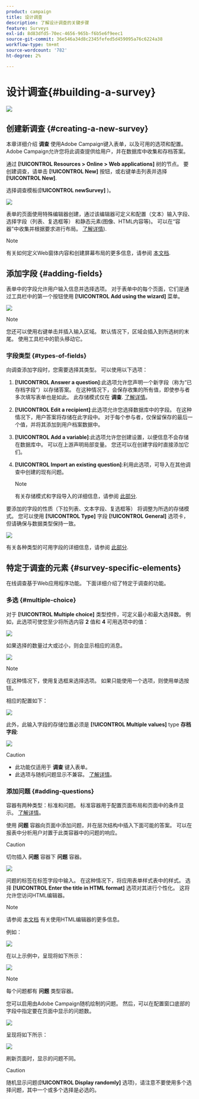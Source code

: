 ```yaml
---
product: campaign
title: 设计调查
description: 了解设计调查的关键步骤
feature: Surveys
exl-id: 8d83dfd5-70ec-4656-965b-f6b5e6f9eec1
source-git-commit: 36e546a34d8c2345fefed5d459095a76c6224a38
workflow-type: tm+mt
source-wordcount: '782'
ht-degree: 2%

---
```


# 设计调查{#building-a-survey}

![](../../assets/v7-only.svg)

## 创建新调查 {#creating-a-new-survey}

本章详细介绍 **调查** 使用Adobe Campaign键入表单，以及可用的选项和配置。 Adobe Campaign允许您将此调查提供给用户，并在数据库中收集和存档答案。

通过 **[!UICONTROL Resources > Online > Web applications]** 树的节点。 要创建调查，请单击 **[!UICONTROL New]** 按钮，或右键单击列表并选择 **[!UICONTROL New]**.

选择调查模板(**[!UICONTROL newSurvey]** )。

![](assets/s_ncs_admin_survey_select_template.png)

表单的页面使用特殊编辑器创建，通过该编辑器可定义和配置（文本）输入字段、选择字段（列表、复选框等） 和静态元素(图像、HTML内容等)。 可以在“容器”中收集并根据要求进行布局。 [了解详情](#adding-questions)).

>[!NOTE]
>
>有关如何定义Web窗体内容和创建屏幕布局的更多信息，请参阅 [本文档](../../web/using/about-web-forms.md).

## 添加字段 {#adding-fields}

表单中的字段允许用户输入信息并选择选项。 对于表单中的每个页面，它们是通过工具栏中的第一个按钮使用 **[!UICONTROL Add using the wizard]** 菜单。

![](assets/s_ncs_admin_survey_add_field_menu.png)

>[!NOTE]
>
>您还可以使用右键单击并插入输入区域。 默认情况下，区域会插入到所选树的末尾。 使用工具栏中的箭头移动它。

### 字段类型 {#types-of-fields}

向调查添加字段时，您需要选择其类型。 可以使用以下选项：

1. **[!UICONTROL Answer a question]**:此选项允许您声明一个新字段（称为“已存档字段”）以存储答案。 在这种情况下，会保存收集的所有值，即使参与者多次填写表单也是如此。 此存储模式仅在 **调查**. [了解详情](../../surveys/using/managing-answers.md#storing-collected-answers)。
1. **[!UICONTROL Edit a recipient]**:此选项允许您选择数据库中的字段。 在这种情况下，用户答案将存储在此字段中。 对于每个参与者，仅保留保存的最后一个值，并将其添加到用户档案数据中。
1. **[!UICONTROL Add a variable]**:此选项允许您创建设置，以便信息不会存储在数据库中。 可以在上游声明局部变量。 您还可以在创建字段时直接添加它们。
1. **[!UICONTROL Import an existing question]**:利用此选项，可导入在其他调查中创建的现有问题。

   >[!NOTE]
   >
   >有关存储模式和字段导入的详细信息，请参阅 [此部分](../../surveys/using/managing-answers.md#storing-collected-answers).

要添加的字段的性质（下拉列表、文本字段、复选框等） 将调整为所选的存储模式。 您可以使用 **[!UICONTROL Type]** 字段 **[!UICONTROL General]** 选项卡，但请确保与数据类型保持一致。

![](assets/s_ncs_admin_survey_change_type.png)

有关各种类型的可用字段的详细信息，请参阅 [此部分](../../web/using/about-web-forms.md).

## 特定于调查的元素 {#survey-specific-elements}

在线调查基于Web应用程序功能。 下面详细介绍了特定于调查的功能。

### 多选 {#multiple-choice}

对于 **[!UICONTROL Multiple choice]** 类型控件，可定义最小和最大选择数。 例如，此选项可使您至少将所选内容 **2** 值和 **4** 可用选项中的值：

![](assets/s_ncs_admin_survey_multichoice_ex1.png)

如果选择的数量过大或过小，则会显示相应的消息。

![](assets/s_ncs_admin_survey_multichoice_ex2.png)

>[!NOTE]
>
>在这种情况下，使用复选框来选择选项。 如果只能使用一个选项，则使用单选按钮。

相应的配置如下：

![](assets/s_ncs_admin_survey_multichoice_ex3.png)

此外，此输入字段的存储位置必须是 **[!UICONTROL Multiple values]** type **存档字段**:

![](assets/s_ncs_admin_survey_multiple_values_field.png)

>[!CAUTION]
>
>* 此功能仅适用于 **调查** 键入表单。
>* 此选项与随机问题显示不兼容。 [了解详情](#adding-questions)。


### 添加问题 {#adding-questions}

容器有两种类型：标准和问题。 标准容器用于配置页面布局和页面中的条件显示。 [了解详情](../../web/using/about-web-forms.md)。

使用 **问题** 容器向页面中添加问题，并在层次结构中插入下面可能的答案。 可以在报表中分析用户对置于此类容器中的问题的响应。

>[!CAUTION]
>
>切勿插入 **问题** 容器下 **问题** 容器。

![](assets/s_ncs_admin_question_label.png)

问题的标签在标签字段中输入。 在这种情况下，将应用表单样式表中的样式。 选择 **[!UICONTROL Enter the title in HTML format]** 选项对其进行个性化。 这将允许您访问HTML编辑器。

>[!NOTE]
>
>请参阅 [本文档](../../web/using/about-web-forms.md) 有关使用HTML编辑器的更多信息。

例如：

![](assets/s_ncs_admin_survey_containers_qu_arbo.png)

在以上示例中，呈现将如下所示：

![](assets/s_ncs_admin_survey_containers_qu_ex.png)

>[!NOTE]
>
>每个问题都有 **问题** 类型容器。

您可以启用由Adobe Campaign随机绘制的问题。 然后，可以在配置窗口底部的字段中指定要在页面中显示的问题数。

![](assets/s_ncs_admin_survey_containers_qu_display.png)

呈现将如下所示：

![](assets/s_ncs_admin_survey_containers_qu_display_rendering.png)

刷新页面时，显示的问题不同。

>[!CAUTION]
>
>随机显示问题(**[!UICONTROL Display randomly]** 选项)，请注意不要使用多个选择问题，其中一个或多个选择是必选的。
